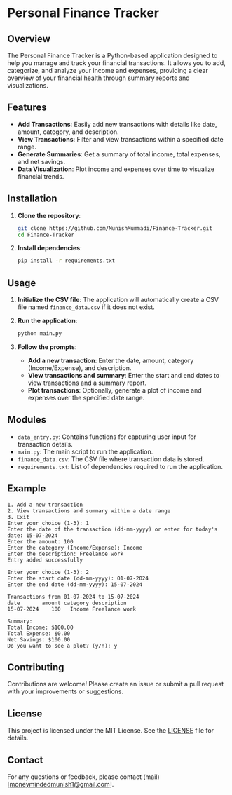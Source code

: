 # Personal Finance Tracker

## Overview
The Personal Finance Tracker is a Python-based application designed to help you manage and track your financial transactions. It allows you to add, categorize, and analyze your income and expenses, providing a clear overview of your financial health through summary reports and visualizations.

## Features
- **Add Transactions**: Easily add new transactions with details like date, amount, category, and description.
- **View Transactions**: Filter and view transactions within a specified date range.
- **Generate Summaries**: Get a summary of total income, total expenses, and net savings.
- **Data Visualization**: Plot income and expenses over time to visualize financial trends.

## Installation
1. **Clone the repository**:
   ```sh
   git clone https://github.com/MunishMummadi/Finance-Tracker.git
   cd Finance-Tracker
   ```

2. **Install dependencies**:
   ```sh
   pip install -r requirements.txt
   ```

## Usage
1. **Initialize the CSV file**:
   The application will automatically create a CSV file named `finance_data.csv` if it does not exist.

2. **Run the application**:
   ```sh
   python main.py
   ```

3. **Follow the prompts**:
   - **Add a new transaction**: Enter the date, amount, category (Income/Expense), and description.
   - **View transactions and summary**: Enter the start and end dates to view transactions and a summary report.
   - **Plot transactions**: Optionally, generate a plot of income and expenses over the specified date range.

## Modules
- `data_entry.py`: Contains functions for capturing user input for transaction details.
- `main.py`: The main script to run the application.
- `finance_data.csv`: The CSV file where transaction data is stored.
- `requirements.txt`: List of dependencies required to run the application.

## Example
```
1. Add a new transaction
2. View transactions and summary within a date range
3. Exit
Enter your choice (1-3): 1
Enter the date of the transaction (dd-mm-yyyy) or enter for today's date: 15-07-2024
Enter the amount: 100
Enter the category (Income/Expense): Income
Enter the description: Freelance work
Entry added successfully

Enter your choice (1-3): 2
Enter the start date (dd-mm-yyyy): 01-07-2024
Enter the end date (dd-mm-yyyy): 15-07-2024

Transactions from 01-07-2024 to 15-07-2024
date       amount category description
15-07-2024    100   Income Freelance work

Summary:
Total Income: $100.00
Total Expense: $0.00
Net Savings: $100.00
Do you want to see a plot? (y/n): y
```

## Contributing
Contributions are welcome! Please create an issue or submit a pull request with your improvements or suggestions.

## License
This project is licensed under the MIT License. See the [LICENSE](LICENSE) file for details.

## Contact
For any questions or feedback, please contact (mail)[moneymindedmunish1@gmail.com].
